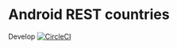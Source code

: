# Android REST countries
Develop [![CircleCI](https://circleci.com/gh/valueadd-poland/Rest-Countries-Android/tree/develop.svg?style=shield)](https://circleci.com/gh/valueadd-poland/Rest-Countries-Android/tree/develop)
